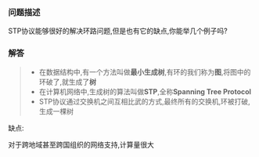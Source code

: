 ### 问题描述
STP协议能够很好的解决环路问题,但是也有它的缺点,你能举几个例子吗?

### 解答
> - 在数据结构中,有一个方法叫做**最小生成树**,有环的我们称为**图**,将图中的环破了,就生成了**树**
> - 在计算机网络中,生成树的算法叫做**STP**,全称**Spanning Tree Protocol**
> - STP协议通过交换机之间互相比武的方式,最终所有的交换机,环被打破,生成一棵树

缺点:

对于跨地域甚至跨国组织的网络支持,计算量很大
